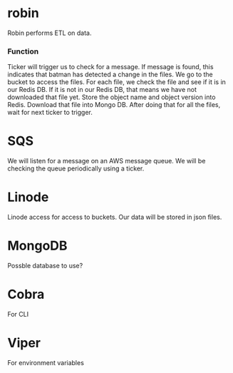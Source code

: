 # robin
Robin performs ETL on data.

### Function
Ticker will trigger us to check for a message.
If message is found, this indicates that batman has detected a change in the files.
We go to the bucket to access the files.
For each file, we check the file and see if it is in our Redis DB.
If it is not in our Redis DB, that means we have not downloaded that file yet.
Store the object name and object version into Redis.
Download that file into Mongo DB.
After doing that for all the files, wait for next ticker to trigger.

# SQS
We will listen for a message on an AWS message queue. We will be checking the queue periodically using a ticker.

# Linode 
Linode access for access to buckets. Our data will be stored in json files.

# MongoDB
Possble database to use?

# Cobra
For CLI

# Viper
For environment variables
